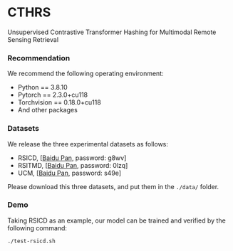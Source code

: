 # CTHRS
Unsupervised Contrastive Transformer Hashing for Multimodal Remote Sensing Retrieval


### Recommendation
We recommend the following operating environment:
- Python == 3.8.10
- Pytorch == 2.3.0+cu118
- Torchvision == 0.18.0+cu118
- And other packages

### Datasets
We release the three experimental datasets as follows:
- RSICD, [[Baidu Pan](https://pan.baidu.com/s/1Hm-BFv0epUpJhHJMPkyKsA), password: g8wv]
- RSITMD, [[Baidu Pan](https://pan.baidu.com/s/1QnjYIp-TD5ucmWgrvJFQwg), password: 0lzq]
- UCM, [[Baidu Pan](https://pan.baidu.com/s/1fc2h_ow9RajV1oUdo6c1sw), password: s49e]

Please download this three datasets, and put them in the `./data/` folder.


### Demo 
Taking RSICD as an example, our model can be trained and verified by the following command:
```bash
./test-rsicd.sh
```
